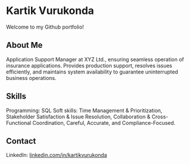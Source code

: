 # Kartik Vurukonda

Welcome to my Github portfolio! 

## About Me
Application Support Manager at XYZ Ltd., ensuring seamless operation of insurance applications. Provides production support, resolves issues efficiently, and maintains system availability to guarantee uninterrupted business operations.

## Skills
Programming: SQL
Soft skills: Time Management & Prioritization, Stakeholder Satisfaction & Issue Resolution, Collaboration & Cross-Functional Coordination, Careful, Accurate, and Compliance-Focused.

## Contact
LinkedIn: [linkedin.com/in/kartikvurukonda](https://www.linkedin.com/in/kartik-vurukonda-353960102)
